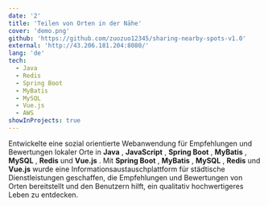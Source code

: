 ```yaml
---
date: '2'
title: 'Teilen von Orten in der Nähe'
cover: 'demo.png'
github: 'https://github.com/zuozuo12345/sharing-nearby-spots-v1.0'
external: 'http://43.206.181.204:8080/'
lang: 'de'
tech:
  - Java
  - Redis
  - Spring Boot
  - MyBatis
  - MySQL
  - Vue.js
  - AWS
showInProjects: true
---
```

Entwickelte eine sozial orientierte Webanwendung für Empfehlungen und Bewertungen lokaler Orte in  **Java** ,  **JavaScript** ,  **Spring Boot** ,  **MyBatis** ,  **MySQL** , **Redis** und  **Vue.js** . Mit  **Spring Boot** ,  **MyBatis** ,  **MySQL** , **Redis** und **Vue.js** wurde eine Informationsaustauschplattform für städtische Dienstleistungen geschaffen, die Empfehlungen und Bewertungen von Orten bereitstellt und den Benutzern hilft, ein qualitativ hochwertigeres Leben zu entdecken.
